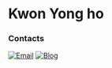 # Kwon Yong ho

### Contacts
[![Email](https://img.shields.io/badge/Email-NESOY-00059f.svg)](mailto:ho2708@naver.com)
[![Blog](https://img.shields.io/badge/Blog-nesoy.github.io-0229bf.svg)](https://Grandes.github.io/)
